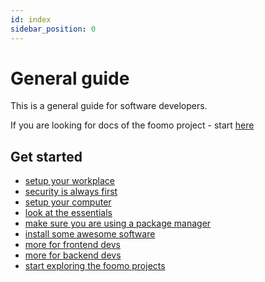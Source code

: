 ```yaml
---
id: index
sidebar_position: 0
---
```


# General guide

This is a general guide for software developers.

If you are looking for docs of the foomo project - start [here](projects)

## Get started

- [setup your workplace](general/setup/workplace)
- [security is always first](../security)
- [setup your computer](general/setup/computer)
- [look at the essentials](general/essentials)
- [make sure you are using a package manager](general/package-managers)
- [install some awesome software](/awesome-software)
- [more for frontend devs](frontend)
- [more for backend devs](backend)
- [start exploring the foomo projects](projects)

